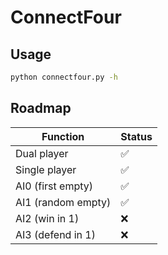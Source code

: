 # ConnectFour

## Usage

```bash
python connectfour.py -h
```

## Roadmap

Function                 | Status
-------------------------|--------------------
Dual player              | :white_check_mark:
Single player            | :white_check_mark:
AI0 (first empty)        | :white_check_mark:
AI1 (random empty)       | :white_check_mark:
AI2 (win in 1)           | :x:
AI3 (defend in 1)        | :x:
